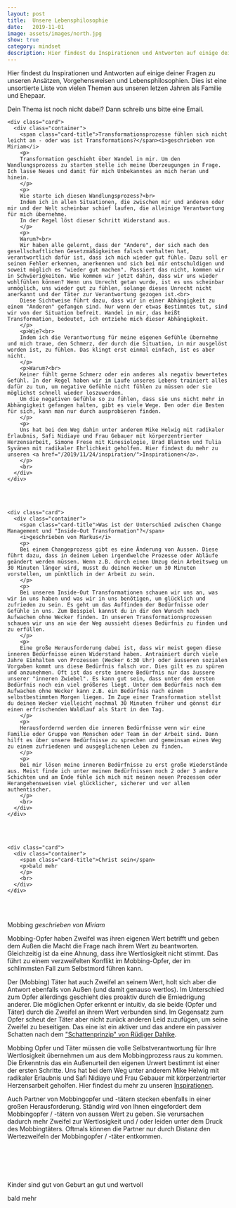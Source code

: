 ```yaml
---
layout: post
title:  Unsere Lebensphilosophie
date:   2019-11-01
image: assets/images/north.jpg
show: true
category: mindset
description: Hier findest du Inspirationen und Antworten auf einige deiner Fragen zu unseren Ansätzen, Vorgehensweisen und Lebensphilosophien. Dies ist eine unsortierte Liste von vielen Themen aus unseren letzen Jahren als Familie und Ehepaar.
---
```

Hier findest du Inspirationen und Antworten auf einige deiner Fragen zu unseren Ansätzen, Vorgehensweisen und Lebensphilosophien. Dies ist eine unsortierte Liste von vielen Themen aus unseren letzen Jahren als Familie und Ehepaar.

Dein Thema ist noch nicht dabei? Dann schreib uns bitte eine Email.

<div class="row">
  <div class="col s12 m12">

    <div class="card">
      <div class="container">
        <span class="card-title">Transformationsprozesse fühlen sich nicht leicht an - oder was ist Transformations?</span><i>geschrieben von Miriam</i>
        <p>
        Transformation geschieht über Wandel in mir. Um den Wandlungsprozess zu starten stelle ich meine Überzeugungen in Frage. Ich lasse Neues und damit für mich Unbekanntes an mich heran und hinein.
        </p>
        <p>
        Wie starte ich diesen Wandlungsprozess?<br>
        Indem ich in allen Situationen, die zwischen mir und anderen oder mir und der Welt scheinbar schief laufen, die alleinige Verantwortung für mich übernehme.
        In der Regel löst dieser Schritt Widerstand aus.
        </p>
        <p>
        Warum?<br>
        Wir haben alle gelernt, dass der "Andere", der sich nach den gesellschaftlichen Gesetzmäßigkeiten falsch verhalten hat, verantwortlich dafür ist, dass ich mich wieder gut fühle. Dazu soll er seinen Fehler erkennen, anerkennen und sich bei mir entschuldigen und soweit möglich es "wieder gut machen". Passiert das nicht, kommen wir in Schwierigkeiten. Wie kommen wir jetzt dahin, dass wir uns wieder wohlfühlen können? Wenn uns Unrecht getan wurde, ist es uns scheinbar unmöglich, uns wieder gut zu fühlen, solange dieses Unrecht nicht anerkannt und der Täter zur Verantwortung gezogen ist.<br>
        Diese Sichtweise führt dazu, dass wir in einer Abhängigkeit zu einem "Anderen" gefangen sind. Nur wenn der etwas Bestimmtes tut, sind wir von der Situation befreit. Wandel in mir, das heißt Transformation, bedeutet, ich entziehe mich dieser Abhängigkeit.
        </p>
        <p>Wie?<br>
        Indem ich die Verantwortung für meine eigenen Gefühle übernehme und mich traue, den Schmerz, der durch die Situation, in mir ausgelöst worden ist, zu fühlen. Das klingt erst einmal einfach, ist es aber nicht.
        </p>
        <p>Warum?<br>
        Keiner fühlt gerne Schmerz oder ein anderes als negativ bewertetes Gefühl. In der Regel haben wir im Laufe unseres Lebens trainiert alles dafür zu tun, um negative Gefühle nicht fühlen zu müssen oder sie möglichst schnell wieder loszuwerden.
        Um die negativen Gefühle so zu fühlen, dass sie uns nicht mehr in Abhängigkeit gefangen halten, gibt es viele Wege. Den oder die Besten für sich, kann man nur durch ausprobieren finden.
        </p>
        <p>
        Uns hat bei dem Weg dahin unter anderem Mike Helwig mit radikaler Erlaubnis, Safi Nidiaye und Frau Gebauer mit körperzentrierter Herzensarbeit, Simone Frese mit Kinesiologie, Brad Blanton und Tulia Syvänen mit radikaler Ehrlichkeit geholfen. Hier findest du mehr zu unseren <a href="/2019/11/24/inspiration/">Inspirationen</a>.
        </p>
        <br>
      </div>
    </div>

<br><br>

    <div class="card">
      <div class="container">
        <span class="card-title">Was ist der Unterschied zwischen Change Management und "Inside-Out Transformation"?</span>
        <i>geschrieben von Markus</i>
        <p>
        Bei einem Changeprozess gibt es eine Änderung von Aussen. Diese führt dazu, dass in deinem Leben irgendwelche Prozesse oder Abläufe geändert werden müssen. Wenn z.B. durch einen Umzug dein Arbeitsweg um 30 Minuten länger wird, musst du deinen Wecker um 30 Minuten vorstellen, um pünktlich in der Arbeit zu sein.
        </p>
        <p>
        Bei unseren Inside-Out Transformationen schauen wir uns an, was wir in uns haben und was wir in uns benötigen, um glücklich und zufrieden zu sein. Es geht um das Auffinden der Bedürfnisse oder Gefühle in uns. Zum Beispiel kannst du in dir den Wunsch nach Aufwachen ohne Wecker finden. In unseren Transformationsprozessen schauen wir uns an wie der Weg aussieht dieses Bedürfnis zu finden und zu erfüllen.
        </p>
        <p>
        Eine große Herausforderung dabei ist, dass wir meist gegen diese inneren Bedürfnisse einen Widerstand haben. Antrainiert durch viele Jahre Einhalten von Prozessen (Wecker 6:30 Uhr) oder äusseren sozialen Vorgaben kommt uns diese Bedürfnis falsch vor. Dies gilt es zu spüren und anzunehmen. Oft ist das erste innere Bedürfnis nur das äussere unserer "inneren Zwiebel". Es kann gut sein, dass unter dem ersten Bedürfnis noch ein viel größeres liegt. Unter dem Bedürfnis nach dem Aufwachen ohne Wecker kann z.B. ein Bedürfnis nach einem selbstbestimmten Morgen liegen. Im Zuge einer Transformation stellst du deinen Wecker vielleicht nochmal 30 Minuten früher und gönnst dir einen erfrischenden Waldlauf als Start in den Tag.
        </p>
        <p>
        Herausfordernd werden die inneren Bedürfnisse wenn wir eine Familie oder Gruppe von Menschen oder Team in der Arbeit sind. Dann hilft es über unsere Bedürfnisse zu sprechen und gemeinsam einen Weg zu einem zufriedenen und ausgeglichenen Leben zu finden.
        </p>
        <p>
        Bei mir lösen meine inneren Bedürfnisse zu erst große Wiederstände aus. Meist finde ich unter meinen Bedürfnissen noch 2 oder 3 andere Schichten und am Ende fühle ich mich mit meinen neuen Prozessen oder Herangehensweisen viel glücklicher, sicherer und vor allem authentischer.
        </p>
        <br>
      </div>
    </div>

<br><br>

    <div class="card">
      <div class="container">
        <span class="card-title">Christ sein</span>
        <p>bald mehr
        </p>
        <br>
      </div>
    </div>

<br><br>

  <div class="card">
    <div class="container">
      <span class="card-title">Mobbing</span>
      <i>geschrieben von Miriam</i>
      <p>
      Mobbing-Opfer haben Zweifel was ihren eigenen Wert betrifft und geben dem Außen die Macht die Frage nach ihrem Wert zu beantworten. Gleichzeitig ist da eine Ahnung, dass ihre Wertlosigkeit nicht stimmt. Das führt zu einem verzweifelten Konflikt im Mobbing-Opfer, der im schlimmsten Fall zum Selbstmord führen kann.
      </p>
      <p>
      Der (Mobbing) Täter hat auch Zweifel an seinem Wert, holt sich aber die Antwort ebenfalls von Außen (und damit genauso wertlos). Im Unterschied zum Opfer allerdings geschieht dies proaktiv durch die Erniedrigung anderer. Die möglichen Opfer erkennt er intuitiv, da sie beide (Opfer und Täter) durch die Zweifel an ihrem Wert verbunden sind. Im Gegensatz zum Opfer scheut der Täter aber nicht zurück anderen Leid zuzufügen, um seine Zweifel zu beseitigen. Das eine ist ein aktiver und das andere ein passiver Schatten nach dem <a href="/2019/11/24/inspiration/">"Schattenprinzip" von Rüdiger Dahlke</a>.
      </p>
      <p>
      Mobbing Opfer und Täter müssen die volle Selbstverantwortung für Ihre Wertlosigkeit übernehmen um aus dem Mobbingprozess raus zu kommen. Die Erkenntnis das ein Außenurteil den eigenen Urwert bestimmt ist einer der ersten Schritte. Uns hat bei dem Weg unter anderem Mike Helwig mit radikaler Erlaubnis und Safi Nidiaye und Frau Gebauer mit körperzentrierter Herzensarbeit geholfen. Hier findest du mehr zu unseren <a href="/2019/11/24/inspiration/">Inspirationen</a>.
      </p>
      <p>
      Auch Partner von Mobbingopfer und -tätern stecken ebenfalls in einer großen Herausforderung. Ständig wird von Ihnen eingefordert dem Mobbingopfer / -tätern von aussen Wert zu geben. Sie verursachen dadurch mehr Zweifel zur Wertlosigkeit und / oder leiden unter dem Druck des Mobbingtäters. Oftmals können die Partner nur durch Distanz den Wertezweifeln der Mobbingopfer / -täter entkommen.
      </p>
      <br>
    </div>
  </div>

<br><br>

  <div class="card">
    <div class="container">
      <span class="card-title">Kinder sind gut von Geburt an gut und wertvoll</span>
      <p>bald mehr</p>
      <br>
    </div>
  </div>

</div>
</div>
